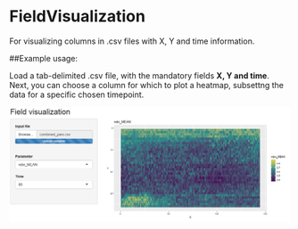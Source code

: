 # FieldVisualization
For visualizing columns in .csv files with X, Y and time information. 

##Example usage:

Load a tab-delimited .csv file, with the mandatory fields **X, Y and time**. Next, you can choose a column for which to plot a heatmap, subsettng the data for a specific chosen timepoint.

![Example](/FieldVisualization/example.PNG)
